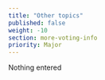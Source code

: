 ```yaml
---
title: "Other topics"
published: false
weight: -10
section: more-voting-info
priority: Major
---
```

Nothing entered
  